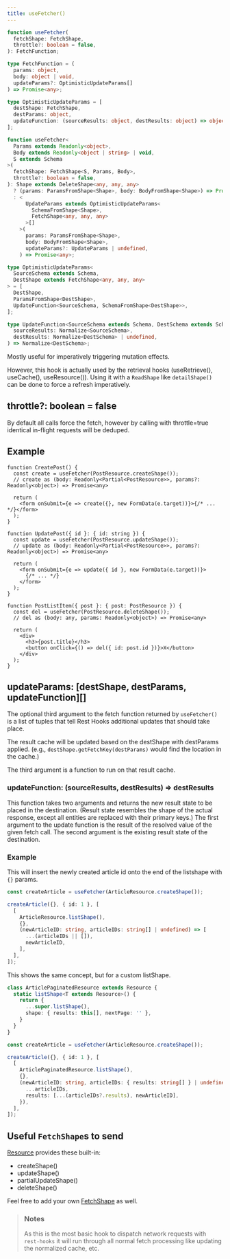 ```yaml
---
title: useFetcher()
---
```


<!--DOCUSAURUS_CODE_TABS-->
<!--Type-->

```typescript
function useFetcher(
  fetchShape: FetchShape,
  throttle?: boolean = false,
): FetchFunction;

type FetchFunction = (
  params: object,
  body: object | void,
  updateParams?: OptimisticUpdateParams[]
) => Promise<any>;

type OptimisticUpdateParams = [
  destShape: FetchShape,
  destParams: object,
  updateFunction: (sourceResults: object, destResults: object) => object,
];
```

<!--With Generics-->

```typescript
function useFetcher<
  Params extends Readonly<object>,
  Body extends Readonly<object | string> | void,
  S extends Schema
>(
  fetchShape: FetchShape<S, Params, Body>,
  throttle?: boolean = false,
): Shape extends DeleteShape<any, any, any>
  ? (params: ParamsFromShape<Shape>, body: BodyFromShape<Shape>) => Promise<any>
  : <
      UpdateParams extends OptimisticUpdateParams<
        SchemaFromShape<Shape>,
        FetchShape<any, any, any>
      >[]
    >(
      params: ParamsFromShape<Shape>,
      body: BodyFromShape<Shape>,
      updateParams?: UpdateParams | undefined,
    ) => Promise<any>;

type OptimisticUpdateParams<
  SourceSchema extends Schema,
  DestShape extends FetchShape<any, any, any>
> = [
  DestShape,
  ParamsFromShape<DestShape>,
  UpdateFunction<SourceSchema, SchemaFromShape<DestShape>>,
];

type UpdateFunction<SourceSchema extends Schema, DestSchema extends Schema> = (
  sourceResults: Normalize<SourceSchema>,
  destResults: Normalize<DestSchema> | undefined,
) => Normalize<DestSchema>;
```

<!--END_DOCUSAURUS_CODE_TABS-->

Mostly useful for imperatively triggering mutation effects.

However, this hook is actually used by the retrieval hooks (useRetrieve(), useCache(), useResource()). Using
it with a `ReadShape` like `detailShape()` can be done to force a refresh imperatively.

## throttle?: boolean = false

By default all calls force the fetch, however by calling with throttle=true identical
in-flight requests will be deduped.

## Example

```tsx
function CreatePost() {
  const create = useFetcher(PostResource.createShape());
  // create as (body: Readonly<Partial<PostResource>>, params?: Readonly<object>) => Promise<any>

  return (
    <form onSubmit={e => create({}, new FormData(e.target))}>{/* ... */}</form>
  );
}
```

```tsx
function UpdatePost({ id }: { id: string }) {
  const update = useFetcher(PostResource.updateShape());
  // update as (body: Readonly<Partial<PostResource>>, params?: Readonly<object>) => Promise<any>

  return (
    <form onSubmit={e => update({ id }, new FormData(e.target))}>
      {/* ... */}
    </form>
  );
}
```

```tsx
function PostListItem({ post }: { post: PostResource }) {
  const del = useFetcher(PostResource.deleteShape());
  // del as (body: any, params: Readonly<object>) => Promise<any>

  return (
    <div>
      <h3>{post.title}</h3>
      <button onClick={() => del({ id: post.id })}>X</button>
    </div>
  );
}
```

## updateParams: [destShape, destParams, updateFunction][]

The optional third argument to the fetch function returned by `useFetcher()` is a
list of tuples that tell Rest Hooks additional updates that should take place.

The result cache will be updated based on the destShape with destParams applied.
(e.g., `destShape.getFetchKey(destParams)` would find the location in the cache.)

The third argument is a function to run on that result cache.

### updateFunction: (sourceResults, destResults) => destResults

This function takes two arguments
and returns the new result state to be placed in the destination. (Result state resembles
the shape of the actual response, except all entities are replaced with their primary keys.)
The first argument to the update function is the result of the resolved value of the given fetch call.
The second argument is the existing result state of the destination.

### Example

This will insert the newly created article id onto the end of the listshape with `{}` params.

```typescript
const createArticle = useFetcher(ArticleResource.createShape());

createArticle({}, { id: 1 }, [
  [
    ArticleResource.listShape(),
    {},
    (newArticleID: string, articleIDs: string[] | undefined) => [
      ...(articleIDs || []),
      newArticleID,
    ],
  ],
]);
```

This shows the same concept, but for a custom listShape.

```typescript
class ArticlePaginatedResource extends Resource {
  static listShape<T extends Resource>() {
    return {
      ...super.listShape(),
      shape: { results: this[], nextPage: '' },
    }
  }
}
```

```typescript
const createArticle = useFetcher(ArticleResource.createShape());

createArticle({}, { id: 1 }, [
  [
    ArticlePaginatedResource.listShape(),
    {},
    (newArticleID: string, articleIDs: { results: string[] } | undefined) => ({
      ...articleIDs,
      results: [...(articleIDs?.results), newArticleID],
    }),
  ],
]);
```

## Useful `FetchShape`s to send

[Resource](./Resource.md#provided-and-overridable-methods) provides these built-in:

- createShape()
- updateShape()
- partialUpdateShape()
- deleteShape()

Feel free to add your own [FetchShape](./FetchShape.md) as well.

> ### Notes
>
> As this is the most basic hook to dispatch network requests with `rest-hooks` it will run through all normal fetch processing like updating
> the normalized cache, etc.
